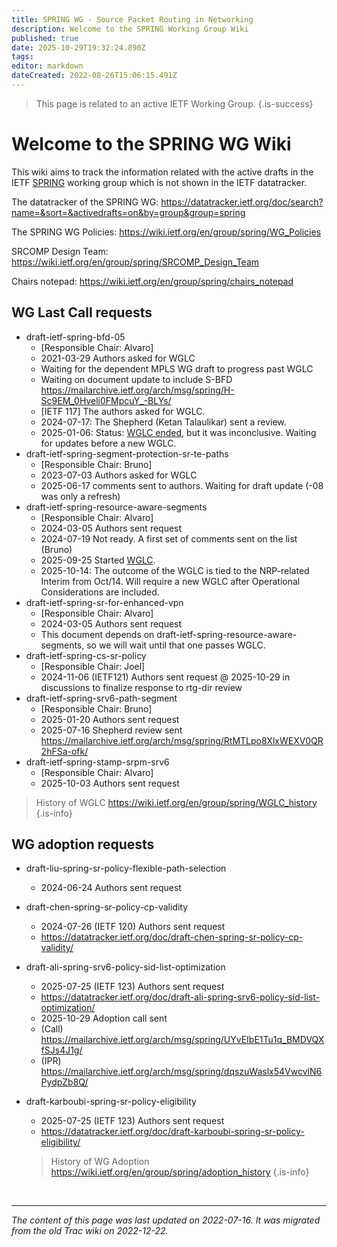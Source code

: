 ```yaml
---
title: SPRING WG - Source Packet Routing in Networking
description: Welcome to the SPRING Working Group Wiki
published: true
date: 2025-10-29T19:32:24.890Z
tags: 
editor: markdown
dateCreated: 2022-08-26T15:06:15.491Z
---
```


> This page is related to an active IETF Working Group.
{.is-success}
# Welcome to the SPRING WG Wiki

This wiki aims to track the information related with the active drafts in the IETF [SPRING](https://datatracker.ietf.org/group/spring/) working group which is not shown in the IETF datatracker. 

The datatracker of the SPRING WG:
https://datatracker.ietf.org/doc/search?name=&sort=&activedrafts=on&by=group&group=spring

The SPRING WG Policies:
https://wiki.ietf.org/en/group/spring/WG_Policies

SRCOMP Design Team:
https://wiki.ietf.org/en/group/spring/SRCOMP_Design_Team

Chairs notepad: https://wiki.ietf.org/en/group/spring/chairs_notepad

## WG Last Call requests
* draft-ietf-spring-bfd-05
   * [Responsible Chair: Alvaro]
   * 2021-03-29 Authors asked for WGLC
   * Waiting for the dependent MPLS WG draft to progress past WGLC
   * Waiting on document update to include S-BFD https://mailarchive.ietf.org/arch/msg/spring/H-Sc9EM_0Hveli0FMpcuY_-BLYs/
   * [IETF 117] The authors asked for WGLC.
   * 2024-07-17: The Shepherd (Ketan Talaulikar) sent a review.
   * 2025-01-06: Status: [WGLC ended](https://mailarchive.ietf.org/arch/msg/spring/J1bVdJsKfxTRhHOSau02xnNe-wQ/), but it was inconclusive.  Waiting for updates before a new WGLC.
* draft-ietf-spring-segment-protection-sr-te-paths
   * [Responsible Chair: Bruno]
   * 2023-07-03 Authors asked for WGLC
   * 2025-06-17 comments sent to authors. Waiting for draft update  (-08 was only a refresh)
* draft-ietf-spring-resource-aware-segments
  * [Responsible Chair: Alvaro]
  * 2024-03-05 Authors sent request
  * 2024-07-19 Not ready. A first set of comments sent on the list (Bruno) 
  * 2025-09-25 Started [WGLC](https://mailarchive.ietf.org/arch/msg/spring/eapWIz3JcpzVLm7xPfSe30jaQUg/).
  * 2025-10-14: The outcome of the WGLC is tied to the NRP-related Interim from Oct/14.  Will require a new WGLC after Operational Considerations are included.
* draft-ietf-spring-sr-for-enhanced-vpn
  * [Responsible Chair: Alvaro]
  * 2024-03-05 Authors sent request
  * This document depends on draft-ietf-spring-resource-aware-segments, so we will wait until that one passes WGLC.
* draft-ietf-spring-cs-sr-policy
  * [Responsible Chair: Joel]
  * 2024-11-06 (IETF121) Authors sent request
  @ 2025-10-29 in discussions to finalize response to rtg-dir review
* draft-ietf-spring-srv6-path-segment
  * [Responsible Chair: Bruno]
  * 2025-01-20 Authors sent request
  * 2025-07-16 Shepherd review sent https://mailarchive.ietf.org/arch/msg/spring/RtMTLpo8XlxWEXV0QR2hFSa-ofk/
* draft-ietf-spring-stamp-srpm-srv6
  * [Responsible Chair: Alvaro]
  * 2025-10-03 Authors sent request
> History of WGLC
https://wiki.ietf.org/en/group/spring/WGLC_history
{.is-info}

## WG adoption requests
* draft-liu-spring-sr-policy-flexible-path-selection
  * 2024-06-24 Authors sent request
* draft-chen-spring-sr-policy-cp-validity
  * 2024-07-26 (IETF 120) Authors sent request 
  * https://datatracker.ietf.org/doc/draft-chen-spring-sr-policy-cp-validity/
* draft-ali-spring-srv6-policy-sid-list-optimization
  * 2025-07-25 (IETF 123) Authors sent request
  * https://datatracker.ietf.org/doc/draft-ali-spring-srv6-policy-sid-list-optimization/
  * 2025-10-29 Adoption call sent
  * (Call) https://mailarchive.ietf.org/arch/msg/spring/UYvEIbE1Tu1q_BMDVQXfSJs4J1g/
  * (IPR) https://mailarchive.ietf.org/arch/msg/spring/dqszuWaslx54VwcvlN6PydpZb8Q/
* draft-karboubi-spring-sr-policy-eligibility
  * 2025-07-25 (IETF 123) Authors sent request
  * https://datatracker.ietf.org/doc/draft-karboubi-spring-sr-policy-eligibility/
  
  > History of WG Adoption
https://wiki.ietf.org/en/group/spring/adoption_history
{.is-info}


&nbsp;

---

*The content of this page was last updated on 2022-07-16. It was migrated from the old Trac wiki on 2022-12-22.*